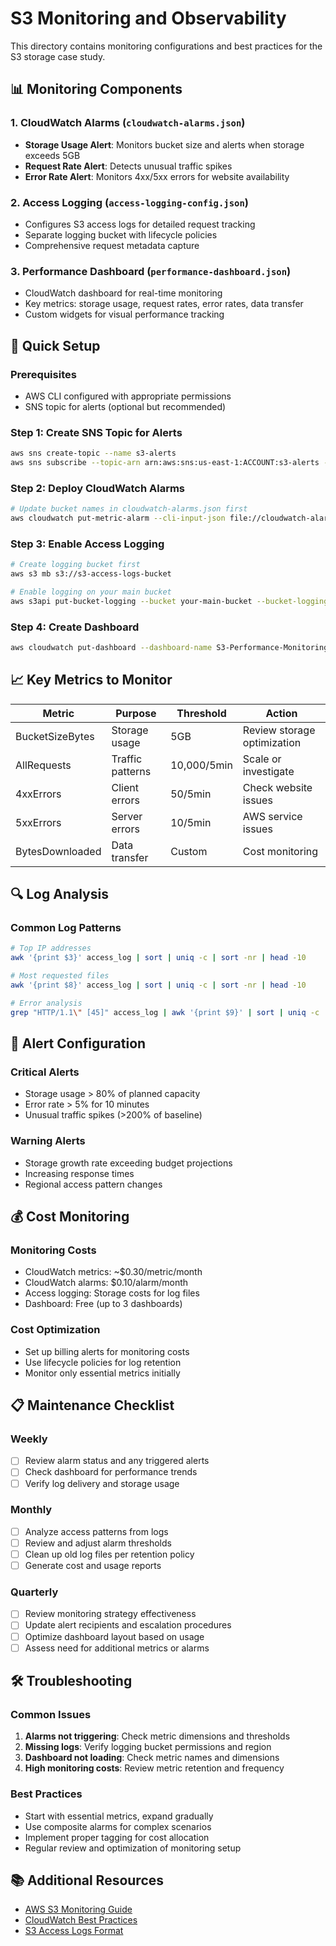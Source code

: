 # S3 Monitoring and Observability

This directory contains monitoring configurations and best practices for the S3 storage case study.

## 📊 Monitoring Components

### 1. CloudWatch Alarms (`cloudwatch-alarms.json`)
- **Storage Usage Alert**: Monitors bucket size and alerts when storage exceeds 5GB
- **Request Rate Alert**: Detects unusual traffic spikes
- **Error Rate Alert**: Monitors 4xx/5xx errors for website availability

### 2. Access Logging (`access-logging-config.json`)
- Configures S3 access logs for detailed request tracking
- Separate logging bucket with lifecycle policies
- Comprehensive request metadata capture

### 3. Performance Dashboard (`performance-dashboard.json`)
- CloudWatch dashboard for real-time monitoring
- Key metrics: storage usage, request rates, error rates, data transfer
- Custom widgets for visual performance tracking

## 🚀 Quick Setup

### Prerequisites
- AWS CLI configured with appropriate permissions
- SNS topic for alerts (optional but recommended)

### Step 1: Create SNS Topic for Alerts
```bash
aws sns create-topic --name s3-alerts
aws sns subscribe --topic-arn arn:aws:sns:us-east-1:ACCOUNT:s3-alerts --protocol email --notification-endpoint your-email@domain.com
```

### Step 2: Deploy CloudWatch Alarms
```bash
# Update bucket names in cloudwatch-alarms.json first
aws cloudwatch put-metric-alarm --cli-input-json file://cloudwatch-alarms.json
```

### Step 3: Enable Access Logging
```bash
# Create logging bucket first
aws s3 mb s3://s3-access-logs-bucket

# Enable logging on your main bucket
aws s3api put-bucket-logging --bucket your-main-bucket --bucket-logging-status file://access-logging-config.json
```

### Step 4: Create Dashboard
```bash
aws cloudwatch put-dashboard --dashboard-name S3-Performance-Monitoring --dashboard-body file://performance-dashboard.json
```

## 📈 Key Metrics to Monitor

| Metric | Purpose | Threshold | Action |
|--------|---------|-----------|---------|
| BucketSizeBytes | Storage usage | 5GB | Review storage optimization |
| AllRequests | Traffic patterns | 10,000/5min | Scale or investigate |
| 4xxErrors | Client errors | 50/5min | Check website issues |
| 5xxErrors | Server errors | 10/5min | AWS service issues |
| BytesDownloaded | Data transfer | Custom | Cost monitoring |

## 🔍 Log Analysis

### Common Log Patterns
```bash
# Top IP addresses
awk '{print $3}' access_log | sort | uniq -c | sort -nr | head -10

# Most requested files
awk '{print $8}' access_log | sort | uniq -c | sort -nr | head -10

# Error analysis
grep "HTTP/1.1\" [45]" access_log | awk '{print $9}' | sort | uniq -c
```

## 🚨 Alert Configuration

### Critical Alerts
- Storage usage > 80% of planned capacity
- Error rate > 5% for 10 minutes
- Unusual traffic spikes (>200% of baseline)

### Warning Alerts  
- Storage growth rate exceeding budget projections
- Increasing response times
- Regional access pattern changes

## 💰 Cost Monitoring

### Monitoring Costs
- CloudWatch metrics: ~$0.30/metric/month
- CloudWatch alarms: $0.10/alarm/month
- Access logging: Storage costs for log files
- Dashboard: Free (up to 3 dashboards)

### Cost Optimization
- Set up billing alerts for monitoring costs
- Use lifecycle policies for log retention
- Monitor only essential metrics initially

## 📋 Maintenance Checklist

### Weekly
- [ ] Review alarm status and any triggered alerts
- [ ] Check dashboard for performance trends
- [ ] Verify log delivery and storage usage

### Monthly
- [ ] Analyze access patterns from logs
- [ ] Review and adjust alarm thresholds
- [ ] Clean up old log files per retention policy
- [ ] Generate cost and usage reports

### Quarterly
- [ ] Review monitoring strategy effectiveness
- [ ] Update alert recipients and escalation procedures
- [ ] Optimize dashboard layout based on usage
- [ ] Assess need for additional metrics or alarms

## 🛠️ Troubleshooting

### Common Issues
1. **Alarms not triggering**: Check metric dimensions and thresholds
2. **Missing logs**: Verify logging bucket permissions and region
3. **Dashboard not loading**: Check metric names and dimensions
4. **High monitoring costs**: Review metric retention and frequency

### Best Practices
- Start with essential metrics, expand gradually
- Use composite alarms for complex scenarios
- Implement proper tagging for cost allocation
- Regular review and optimization of monitoring setup

## 📚 Additional Resources

- [AWS S3 Monitoring Guide](https://docs.aws.amazon.com/s3/latest/userguide/monitoring.html)
- [CloudWatch Best Practices](https://docs.aws.amazon.com/AmazonCloudWatch/latest/monitoring/cloudwatch_best_practices.html)
- [S3 Access Logs Format](https://docs.aws.amazon.com/AmazonS3/latest/userguide/LogFormat.html)
